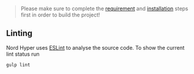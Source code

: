> Please make sure to complete the [requirement][requirements] and [installation][installation] steps first in order to build the project!

## Linting

Nord Hyper uses [ESLint][eslint] to analyse the source code. To show the current lint status run

```sh
gulp lint
```

[installation]: ../getting-started/installation.md
[requirements]: ../getting-started/requirements.md

[eslint]: https://eslint.org

